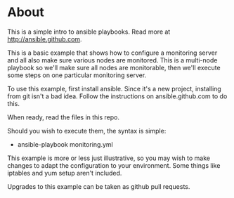 About
=====

This is a simple intro to ansible playbooks.  Read more at
http://ansible.github.com.

This is a basic example that shows how to configure a monitoring
server and all also make sure various nodes are monitored.  This is
a multi-node playbook so we'll make sure all nodes are monitorable,
then we'll execute some steps on one particular monitoring server.

To use this example, first install ansible.  Since it's a new project,
installing from git isn't a bad idea.  Follow the instructions on
ansible.github.com to do this.

When ready, read the files in this repo.

Should you wish to execute them, the syntax is simple:

  * ansible-playbook monitoring.yml

This example is more or less just illustrative, so you may wish
to make changes to adapt the configuration to your environment.
Some things like iptables and yum setup aren't included.

Upgrades to this example can be taken as github pull requests.



